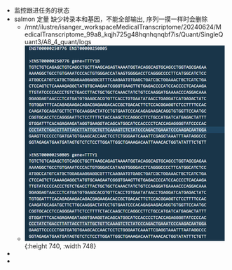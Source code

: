 - 监控跟进任务的状态
- salmon 定量 缺少转录本和基因，不能全部输出, 序列一摸一样时会删除
	- /mnt/ilustre/isanger_workspaceMedicalTranscriptome/20240624/MedicalTranscriptome_99a8_kqjh725g48hqnhqnqbf7is/Quant/SingleQuant3/A8_4_quant/logs
	- ![image.png](../assets/image_1719279328429_0.png){:height 740, :width 748}
-
-